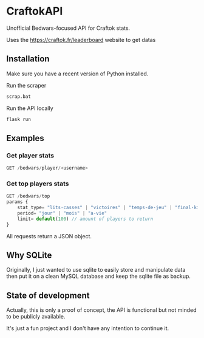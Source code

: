 # CraftokAPI

Unofficial Bedwars-focused API for Craftok stats.

Uses the https://craftok.fr/leaderboard website to get datas

## Installation

Make sure you have a recent version of Python installed.

Run the scraper
```bash
scrap.bat
```

Run the API locally
```bash
flask run
```

## Examples

### Get player stats
```js
GET /bedwars/player/<username>
```

### Get top players stats
```js
GET /bedwars/top
params {
    stat_type= "lits-casses" | "victoires" | "temps-de-jeu" | "final-kills" | "morts" | "kills"
    period= "jour" | "mois" | "a-vie"
    limit= default(100) // amount of players to return
}
```

All requests return a JSON object.

## Why SQLite

Originally, I just wanted to use sqlite to easily store and manipulate data then put it on a clean MySQL database and keep the sqlite file as backup.

## State of development

Actually, this is only a proof of concept, the API is functional but not minded to be publicly available.

It's just a fun project and I don't have any intention to continue it.
